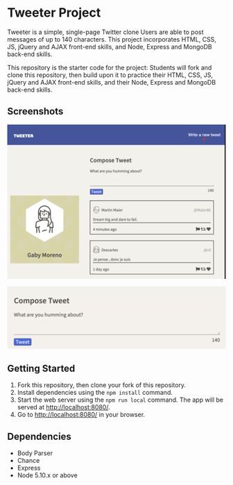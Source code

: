 # Tweeter Project

Tweeter is a simple, single-page Twitter clone  Users are able to post messages of up to 140 characters. This project incorporates HTML, CSS, JS, jQuery and AJAX front-end skills, and Node, Express and MongoDB back-end skills.

This repository is the starter code for the project: Students will fork and clone this repository, then build upon it to practice their HTML, CSS, JS, jQuery and AJAX front-end skills, and their Node, Express and MongoDB back-end skills.

## Screenshots
!["Screenshot of entire page"](https://github.com/gabmor38/tweeter/blob/master/public/docs/tweets%20main.png?raw=true)

!["Screenshot of tweeter box"](https://github.com/gabmor38/tweeter/blob/master/public/docs/Tweet-box.png?raw=true)

## Getting Started

1. Fork this repository, then clone your fork of this repository.
2. Install dependencies using the `npm install` command.
3. Start the web server using the `npm run local` command. The app will be served at <http://localhost:8080/>.
4. Go to <http://localhost:8080/> in your browser.

## Dependencies

- Body Parser
- Chance
- Express
- Node 5.10.x or above

